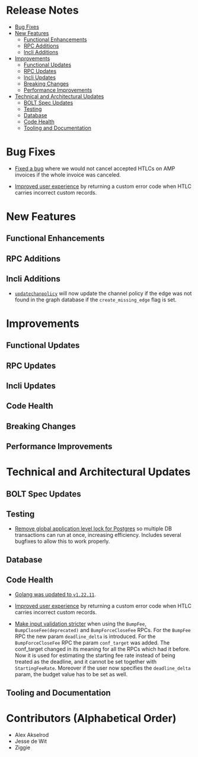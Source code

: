 # Release Notes
- [Bug Fixes](#bug-fixes)
- [New Features](#new-features)
    - [Functional Enhancements](#functional-enhancements)
    - [RPC Additions](#rpc-additions)
    - [lncli Additions](#lncli-additions)
- [Improvements](#improvements)
    - [Functional Updates](#functional-updates)
    - [RPC Updates](#rpc-updates)
    - [lncli Updates](#lncli-updates)
    - [Breaking Changes](#breaking-changes)
    - [Performance Improvements](#performance-improvements)
- [Technical and Architectural Updates](#technical-and-architectural-updates)
    - [BOLT Spec Updates](#bolt-spec-updates)
    - [Testing](#testing)
    - [Database](#database)
    - [Code Health](#code-health)
    - [Tooling and Documentation](#tooling-and-documentation)

# Bug Fixes

* [Fixed a bug](https://github.com/lightningnetwork/lnd/pull/9459) where we
  would not cancel accepted HTLCs on AMP invoices if the whole invoice was
  canceled.

* [Improved user experience](https://github.com/lightningnetwork/lnd/pull/9454)
  by returning a custom error code when HTLC carries incorrect custom records.

# New Features

## Functional Enhancements

## RPC Additions

## lncli Additions

* [`updatechanpolicy`](https://github.com/lightningnetwork/lnd/pull/8805) will
  now update the channel policy if the edge was not found in the graph
  database if the `create_missing_edge` flag is set.

# Improvements
## Functional Updates

## RPC Updates

## lncli Updates

## Code Health

## Breaking Changes
## Performance Improvements

# Technical and Architectural Updates
## BOLT Spec Updates

## Testing

* [Remove global application level lock for
  Postgres](https://github.com/lightningnetwork/lnd/pull/9242) so multiple DB
  transactions can run at once, increasing efficiency. Includes several bugfixes
  to allow this to work properly.

## Database

## Code Health

* [Golang was updated to
  `v1.22.11`](https://github.com/lightningnetwork/lnd/pull/9462).

* [Improved user experience](https://github.com/lightningnetwork/lnd/pull/9454)
 by returning a custom error code when HTLC carries incorrect custom records.

* [Make input validation stricter](https://github.com/lightningnetwork/lnd/pull/9470)
  when using the `BumpFee`, `BumpCloseFee(deprecated)` and `BumpForceCloseFee` 
  RPCs. For the `BumpFee` RPC the new param `deadline_delta` is introduced. For
  the `BumpForceCloseFee` RPC the param `conf_target` was added. The conf_target
  changed in its meaning for all the RPCs which had it before. Now it is used
  for estimating the starting fee rate instead of being treated as the deadline,
  and it cannot be set together with `StartingFeeRate`. Moreover if the user now
  specifies the `deadline_delta` param, the budget value has to be set as well.
 

## Tooling and Documentation

# Contributors (Alphabetical Order)

* Alex Akselrod
* Jesse de Wit
* Ziggie
